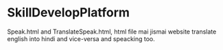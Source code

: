 # SkillDevelopPlatform
Speak.html and TranslateSpeak.html, html file mai jismai website translate english into hindi and vice-versa and speacking too. 
